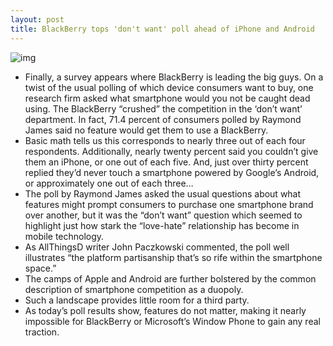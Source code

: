 ```yaml
---
layout: post
title: BlackBerry tops 'don't want' poll ahead of iPhone and Android
---
```

![img](http://media.idownloadblog.com/wp-content/uploads/2013/04/hate_blackberry_poll.jpg)
* Finally, a survey appears where BlackBerry is leading the big guys. On a twist of the usual polling of which device consumers want to buy, one research firm asked what smartphone would you not be caught dead using. The BlackBerry “crushed” the competition in the ‘don’t want’ department. In fact, 71.4 percent of consumers polled by Raymond James said no feature would get them to use a BlackBerry.
* Basic math tells us this corresponds to nearly three out of each four respondents. Additionally, nearly twenty percent said you couldn’t give them an iPhone, or one out of each five. And, just over thirty percent replied they’d never touch a smartphone powered by Google’s Android, or approximately one out of each three…
* The poll by Raymond James asked the usual questions about what features might prompt consumers to purchase one smartphone brand over another, but it was the “don’t want” question which seemed to highlight just how stark the “love-hate” relationship has become in mobile technology.
* As AllThingsD writer John Paczkowski commented, the poll well illustrates “the platform partisanship that’s so rife within the smartphone space.”
* The camps of Apple and Android are further bolstered by the common description of smartphone competition as a duopoly.
* Such a landscape provides little room for a third party.
* As today’s poll results show, features do not matter, making it nearly impossible for BlackBerry or Microsoft’s Window Phone to gain any real traction.

